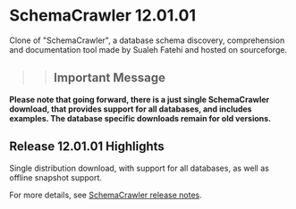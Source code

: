 # SchemaCrawler 12.01.01

Clone of "SchemaCrawler", a database schema discovery, comprehension and documentation tool made by Sualeh Fatehi and hosted on sourceforge.



>> ## Important Message
**Please note that going forward, there is a just single SchemaCrawler download, that provides support for all databases, and includes examples. The database specific downloads remain for old versions.**

## Release 12.01.01 Highlights

Single distribution download, with support for all databases, as well as offline snapshot support. 

For more details, see [SchemaCrawler release notes](http://schemacrawler.sourceforge.net/changes-report.html).
